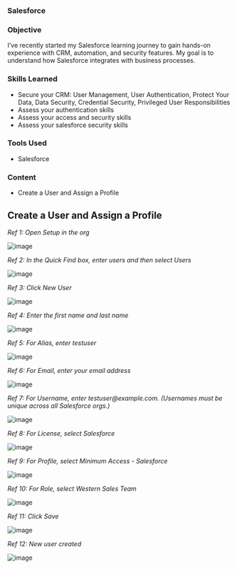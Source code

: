 ### Salesforce

### Objective

I’ve recently started my Salesforce learning journey to gain hands-on experience with CRM, automation, and security features. My goal is to understand how Salesforce integrates with business processes.

### Skills Learned

- Secure your CRM: User Management, User Authentication, Protect Your Data, Data Security, Credential Security, Privileged User Responsibilities
- Assess your authentication skills
- Assess your access and security skills
- Assess your salesforce security skills

### Tools Used

- Salesforce

### Content

- Create a User and Assign a Profile


## Create a User and Assign a Profile

*Ref 1: Open Setup in the org*

![image](https://github.com/user-attachments/assets/309d195d-f332-4e08-9749-9995c929063e)

*Ref 2: In the Quick Find box, enter users and then select Users*

![image](https://github.com/user-attachments/assets/c8cdfa34-a1e8-49db-8087-0a86bbbe2f39)

*Ref 3: Click New User*

![image](https://github.com/user-attachments/assets/73fd6a10-bf43-4cf1-ab0f-387c90c61a39)

*Ref 4: Enter the first name and last name*

![image](https://github.com/user-attachments/assets/4f8dc45e-9680-4823-8cf7-c957cb89b356)

*Ref 5: For Alias, enter testuser*

![image](https://github.com/user-attachments/assets/c301e5b1-9437-42f3-ba8b-054bb76c9965)

*Ref 6: For Email, enter your email address*

![image](https://github.com/user-attachments/assets/eb99e694-a94e-434c-9a7b-a848aa64a763)

*Ref 7: For Username, enter <YourInitials>_testuser_<YYYYMMDD>@example.com. (Usernames must be unique across all Salesforce orgs.)*

![image](https://github.com/user-attachments/assets/e3b3c1ce-5f44-4ae8-95d7-4d197d0bf67d)

*Ref 8: For License, select Salesforce*

![image](https://github.com/user-attachments/assets/ec95f226-0b92-496d-84c7-e8afef31195f)

*Ref 9: For Profile, select Minimum Access - Salesforce*

![image](https://github.com/user-attachments/assets/1d7d01d9-a3f6-495c-b3cd-ccc064b3cd31)

*Ref 10: For Role, select Western Sales Team*

![image](https://github.com/user-attachments/assets/6c2d2c3b-30b0-45aa-b47e-2d1a80e7af4a)

*Ref 11: Click Save* 

![image](https://github.com/user-attachments/assets/f48065b2-e6c7-46b1-98ed-6a638a5a4721)

*Ref 12: New user created*

![image](https://github.com/user-attachments/assets/c0a4b066-4e98-4cd3-a83f-1b46362ae668)
